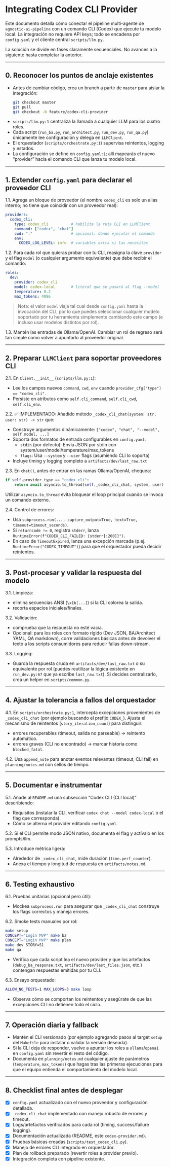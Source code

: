# Integrating Codex CLI Provider

Este documento detalla cómo conectar el pipeline multi-agente de `agnostic-ai-pipeline` con un comando CLI (Codex) que ejecute tu modelo local. La integración no requiere API keys; todo se encadena por `config.yaml` y el cliente central `scripts/llm.py`.

La solución se divide en fases claramente secuenciales. No avances a la siguiente hasta completar la anterior.

---

## 0. Reconocer los puntos de anclaje existentes
- Antes de cambiar código, crea un branch a partir de `master` para aislar la integración:
  ```bash
  git checkout master
  git pull
  git checkout -b feature/codex-cli-provider
  ```
- `scripts/llm.py:1` centraliza la llamada a cualquier LLM para los cuatro roles.
- Cada script (`run_ba.py`, `run_architect.py`, `run_dev.py`, `run_qa.py`) únicamente lee configuración y delega en `LLMClient`.
- El orquestador (`scripts/orchestrate.py:1`) supervisa reintentos, logging y estados.
- La configuración se define en `config.yaml:1`; allí mapearás el nuevo “provider” hacia el comando CLI que lanza tu modelo local.

---

## 1. Extender `config.yaml` para declarar el proveedor CLI
1.1. Agrega un bloque de proveedor (el nombre `codex_cli` es solo un alias interno; no tiene que coincidir con un proveedor real):
```yaml
providers:
  codex_cli:
    type: codex_cli          # habilita la ruta CLI en LLMClient
    command: ["codex", "chat"]
    cwd: "."                 # opcional: dónde ejecutar el comando
    env:
      CODEX_LOG_LEVEL: info  # variables extra si las necesitas
```

1.2. Para cada rol que quieras probar con tu CLI, reasigna la clave `provider` y el flag `model` (o cualquier argumento equivalente) que debe recibir el comando:
```yaml
roles:
  dev:
    provider: codex_cli
    model: codex-local       # literal que se pasará al flag --model
    temperature: 0.2
    max_tokens: 4096
```
> Nota: el valor `model` viaja tal cual desde `config.yaml` hasta la invocación del CLI, por lo que puedes seleccionar cualquier modelo soportado por tu herramienta simplemente cambiando este campo (e incluso usar modelos distintos por rol).

1.3. Mantén las entradas de Ollama/OpenAI. Cambiar un rol de regreso será tan simple como volver a apuntarlo al proveedor original.

---

## 2. Preparar `LLMClient` para soportar proveedores CLI
2.1. En `Client.__init__` (`scripts/llm.py:1`):
- Lee los campos nuevos `command`, `cwd`, `env` cuando `provider_cfg["type"] == "codex_cli"`.
- Persiste en atributos como `self.cli_command`, `self.cli_cwd`, `self.cli_env`.

2.2. ✅ IMPLEMENTADO: Añadido método `_codex_cli_chat(system: str, user: str) -> str` que:
- Construye argumentos dinámicamente: `["codex", "chat", "--model", self.model, ...]`
- Soporta dos formatos de entrada configurables en `config.yaml`:
  - `stdin` (por defecto): Envía JSON por stdin con system/user/model/temperature/max_tokens
  - `flags`: Usa `--system` y `--user` flags (asumiendo CLI lo soporta)
- Incluye timing y logging completo a `artifacts/dev/last_raw.txt`

2.3. En `chat()`, antes de entrar en las ramas Ollama/OpenAI, chequea:
```python
if self.provider_type == "codex_cli":
    return await asyncio.to_thread(self._codex_cli_chat, system, user)
```
Utilizar `asyncio.to_thread` evita bloquear el loop principal cuando se invoca un comando externo.

2.4. Control de errores:
- Usa `subprocess.run(..., capture_output=True, text=True, timeout=timeout_seconds)`.
- Si `returncode != 0`, registra `stderr`, lanza `RuntimeError(f"CODEX_CLI_FAILED: {stderr[:200]}")`.
- En caso de `TimeoutExpired`, lanza una excepción marcada (p.ej. `RuntimeError("CODEX_TIMEOUT")`) para que el orquestador pueda decidir reintentos.

---

## 3. Post-procesar y validar la respuesta del modelo
3.1. Limpieza:
- elimina secuencias ANSI (`\x1b[...]`) si la CLI colorea la salida.
- recorta espacios iniciales/finales.

3.2. Validación:
- comprueba que la respuesta no esté vacía.
- Opcional: para los roles con formato rígido (Dev JSON, BA/Architect YAML, QA markdown), corre validaciones básicas antes de devolver el texto a los scripts consumidores para reducir fallas down-stream.

3.3. Logging:
- Guarda la respuesta cruda en `artifacts/dev/last_raw.txt` o su equivalente por rol (puedes reutilizar la lógica existente en `run_dev.py:67` que ya escribe `last_raw.txt`). Si decides centralizarlo, crea un helper en `scripts/common.py`.

---

## 4. Ajustar la tolerancia a fallos del orquestador
4.1. En `scripts/orchestrate.py:1`, intercepta excepciones provenientes de `_codex_cli_chat` (por ejemplo buscando el prefijo `CODEX_`). Ajusta el mecanismo de reintentos (`story_iteration_count`) para distinguir:
- errores recuperables (timeout, salida no parseable) → reintento automático.
- errores graves (CLI no encontrado) → marcar historia como `blocked_fatal`.

4.2. Usa `append_note` para anotar eventos relevantes (timeout, CLI fail) en `planning/notes.md` con sellos de tiempo.

---

## 5. Documentar e instrumentar
5.1. Añade al `README.md` una subsección “Codex CLI (CLI local)” describiendo:
- Requisitos (instalar la CLI, verificar `codex chat --model codex-local` o el flag que corresponda).
- Cómo se alterna el provider editando `config.yaml`.

5.2. Si el CLI permite modo JSON nativo, documenta el flag y actívalo en los prompts/llm.

5.3. Introduce métrica ligera:
- Alrededor de `_codex_cli_chat`, mide duración (`time.perf_counter`).
- Anexa el tiempo y longitud de respuesta en `artifacts/notes.md`.

---

## 6. Testing exhaustivo
6.1. Pruebas unitarias (opcional pero útil):
- Mockea `subprocess.run` para asegurar que `_codex_cli_chat` construye los flags correctos y maneja errores.

6.2. Smoke tests manuales por rol:
```bash
make setup
CONCEPT="Login MVP" make ba
CONCEPT="Login MVP" make plan
make dev STORY=S1
make qa
```
- Verifica que cada script lea el nuevo provider y que los artefactos (`debug_ba_response.txt`, `artifacts/dev/last_files.json`, etc.) contengan respuestas emitidas por tu CLI.

6.3. Ensayo orquestado:
```bash
ALLOW_NO_TESTS=1 MAX_LOOPS=3 make loop
```
- Observa cómo se comportan los reintentos y asegúrate de que las excepciones CLI no detienen todo el ciclo.

---

## 7. Operación diaria y fallback
- Mantén el CLI versionado (por ejemplo agregando pasos al target `setup` del `Makefile` para instalar o validar la versión deseada).
- Si la CLI deja de responder, vuelve a apuntar los roles a `ollama`/`openai` en `config.yaml` sin revertir el resto del código.
- Documenta en `planning/notes.md` cualquier ajuste de parámetros (`temperature`, `max_tokens`) que hagas tras las primeras ejecuciones para que el equipo entienda el comportamiento del modelo local.

---

## 8. Checklist final antes de desplegar
- [x] `config.yaml` actualizado con el nuevo proveedor y configuración detallada.
- [x] `_codex_cli_chat` implementado con manejo robusto de errores y timeout.
- [x] Logs/artefactos verificados para cada rol (timing, success/failure logging).
- [x] Documentación actualizada (README, este `codex-provider.md`).
- [x] Pruebas básicas creadas (`scripts/test_codex_cli.py`).
- [x] Manejo de errores CLI integrado en orquestador.
- [x] Plan de rollback preparado (revertir roles a provider previo).
- [x] Integración completa con pipeline existente.
